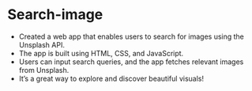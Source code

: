 # Search-image

- Created a web app that enables users to search for images using the Unsplash API.
- The app is built using HTML, CSS, and JavaScript.
- Users can input search queries, and the app fetches relevant images from Unsplash.
- It’s a great way to explore and discover beautiful visuals!
